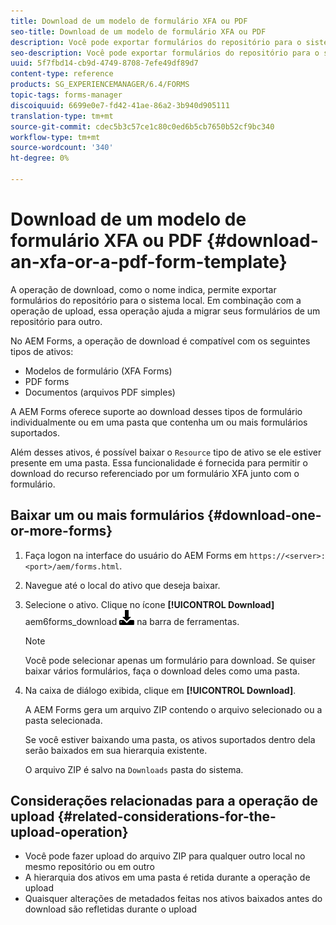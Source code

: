 ```yaml
---
title: Download de um modelo de formulário XFA ou PDF
seo-title: Download de um modelo de formulário XFA ou PDF
description: Você pode exportar formulários do repositório para o sistema local e migrar os formulários baixados para o novo repositório.
seo-description: Você pode exportar formulários do repositório para o sistema local e migrar os formulários baixados para o novo repositório.
uuid: 5f7fbd14-cb9d-4749-8708-7efe49df89d7
content-type: reference
products: SG_EXPERIENCEMANAGER/6.4/FORMS
topic-tags: forms-manager
discoiquuid: 6699e0e7-fd42-41ae-86a2-3b940d905111
translation-type: tm+mt
source-git-commit: cdec5b3c57ce1c80c0ed6b5cb7650b52cf9bc340
workflow-type: tm+mt
source-wordcount: '340'
ht-degree: 0%

---
```



# Download de um modelo de formulário XFA ou PDF {#download-an-xfa-or-a-pdf-form-template}

A operação de download, como o nome indica, permite exportar formulários do repositório para o sistema local. Em combinação com a operação de upload, essa operação ajuda a migrar seus formulários de um repositório para outro.

No AEM Forms, a operação de download é compatível com os seguintes tipos de ativos:

* Modelos de formulário (XFA Forms)
* PDF forms
* Documentos (arquivos PDF simples)

A AEM Forms oferece suporte ao download desses tipos de formulário individualmente ou em uma pasta que contenha um ou mais formulários suportados.

Além desses ativos, é possível baixar o `Resource` tipo de ativo se ele estiver presente em uma pasta. Essa funcionalidade é fornecida para permitir o download do recurso referenciado por um formulário XFA junto com o formulário.

## Baixar um ou mais formulários {#download-one-or-more-forms}

1. Faça logon na interface do usuário do AEM Forms em `https://<server>:<port>/aem/forms.html`.

1. Navegue até o local do ativo que deseja baixar.

1. Selecione o ativo. Clique no ícone **[!UICONTROL Download]** aem6forms_download ![](assets/aem6forms_download.png) na barra de ferramentas.

   >[!NOTE]
   >
   >Você pode selecionar apenas um formulário para download. Se quiser baixar vários formulários, faça o download deles como uma pasta.

1. Na caixa de diálogo exibida, clique em **[!UICONTROL Download]**.

   A AEM Forms gera um arquivo ZIP contendo o arquivo selecionado ou a pasta selecionada.

   Se você estiver baixando uma pasta, os ativos suportados dentro dela serão baixados em sua hierarquia existente.

   O arquivo ZIP é salvo na `Downloads` pasta do sistema.

## Considerações relacionadas para a operação de upload {#related-considerations-for-the-upload-operation}

* Você pode fazer upload do arquivo ZIP para qualquer outro local no mesmo repositório ou em outro
* A hierarquia dos ativos em uma pasta é retida durante a operação de upload
* Quaisquer alterações de metadados feitas nos ativos baixados antes do download são refletidas durante o upload

